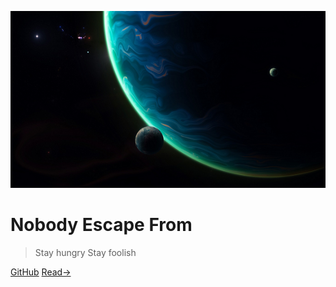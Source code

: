 ![logo](style\2.png)

 <!-- <img width="160px" style="border-radius: 50%" bor src="style\touxiang.jpg"> -->

# **Nobody Escape From**

>Stay hungry Stay foolish
>
>
>
>

[GitHub](https://github.com/LIANG-MJZ/LIANG-MJZ.github.io)
[Read->](/View.md)

